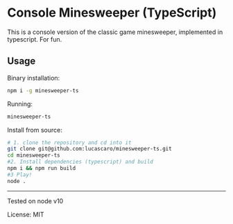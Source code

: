 # Console Minesweeper (TypeScript)

This is a console version of the classic game minesweeper, implemented in typescript. For fun.

## Usage

Binary installation:

```bash
npm i -g minesweeper-ts
```

Running:

```bash
minesweeper-ts
```

Install from source:

```bash
# 1. clone the repository and cd into it
git clone git@github.com:lucascaro/minesweeper-ts.git
cd minesweeper-ts
#2. Install dependencies (typescript) and build
npm i && npm run build
#3 Play!
node .
```

---

Tested on node v10

License: MIT